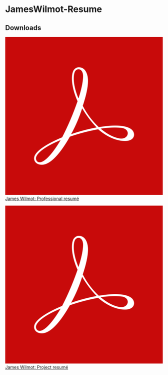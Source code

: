 # JamesWilmot-Resume

## Downloads

![](.assets/pdf.svg) [James Wilmot: Professional resumé](https://github.com/JamesWilmot/JamesWilmot-Resume/raw/master/professional/James%20Wilmot%20Resume.pdf)

![](.assets/pdf.svg) [James Wilmot: Project resumé](https://github.com/JamesWilmot/JamesWilmot-Resume/raw/master/project-resume/James%20Wilmot%20Resume.pdf)


